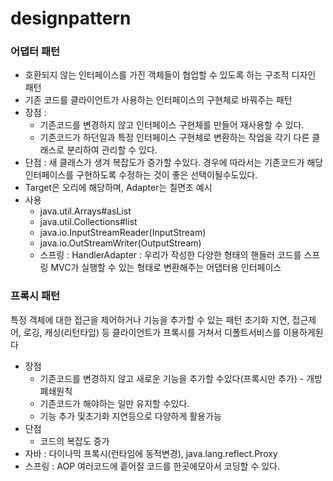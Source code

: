 # designpattern

### 어댑터 패턴
- 호환되지 않는 인터페이스를 가진 객체들이 협업할 수 있도록 하는 구조적 디자인 패턴
- 기존 코드를 클라이언트가 사용하는 인터페이스의 구현체로 바꿔주는 패턴
- 장점 :
    - 기존코드를 변경하지 않고 인터페이스 구현체를 만들어 재사용할 수 있다.
    - 기존코드가 하던일과 특정 인터페이스 구현체로 변환하는 작업을 각기 다른 클래스로 분리하여 관리할 수 있다.
- 단점 : 새 클래스가 생겨 복잡도가 증가할 수있다. 경우에 따라서는 기존코드가 해당 인터페이스를 구현하도록 수정하는 것이 좋은 선택이될수도있다.
- Target은 오리에 해당하며, Adapter는 칠면조 예시
- 사용 
    - java.util.Arrays#asList
    - java.util.Collections#list
    - java.io.InputStreamReader(InputStream)
    - java.io.OutStreamWriter(OutputStream)
    - 스프링 : HandlerAdapter : 우리가 작성한 다양한 형태의 핸들러 코드를 스프링 MVC가 실행할 수 있는 형태로 변환해주는 어댑터용 인터페이스  

### 프록시 패턴
특정 객체에 대한 접근을 제어하거나 기능을 추가할 수 있는 패턴
초기화 지연, 접근제어, 로깅, 캐싱(리턴타입) 등 
클라이언트가 프록시를 거쳐서 디폴트서비스를 이용하게된다
- 장점
    - 기존코드를 변경하지 않고 새로운 기능을 추가할 수있다(프록시만 추가) - 개방폐쇄원칙
    - 기존코드가 해야하는 일만 유지할 수있다.
    - 기능 추가 및초기화 지연등으로 다양하게 활용가능
- 단점
    - 코드의 복잡도 증가
- 자바 : 다이나믹 프록시(런타임에 동적변경), java.lang.reflect.Proxy
- 스프링 : AOP  여러코드에 흩어질 코드를 한곳에모아서 코딩할 수 있다.
